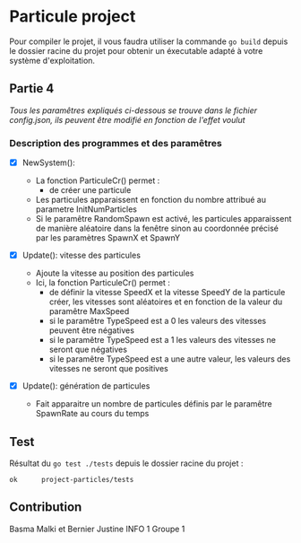 # Particule project

Pour compiler le projet, il vous faudra utiliser la commande `go build` depuis le dossier racine du projet pour obtenir un éxecutable adapté à votre système d'exploitation.

## Partie 4

_Tous les paramêtres expliqués ci-dessous se trouve dans le fichier config.json, ils peuvent être modifié en fonction de l'effet voulut_

### Description des programmes et des paramêtres

- [X] NewSystem():
    - La fonction ParticuleCr() permet :
        - de créer une particule
    - Les particules apparaissent en fonction du nombre attribué au parametre InitNumParticles
    - Si le paramêtre RandomSpawn est activé, les particules apparaissent de manière aléatoire dans la fenêtre sinon au coordonnée précisé par les paramètres SpawnX et SpawnY

- [X] Update(): vitesse des particules
    - Ajoute la vitesse au position des particules
    - Ici, la fonction ParticuleCr() permet :
        - de définir la vitesse SpeedX et la vitesse SpeedY de la particule créer, les vitesses sont aléatoires et en fonction de la valeur du paramêtre MaxSpeed
        - si le paramêtre TypeSpeed est a 0 les valeurs des vitesses peuvent être négatives
        - si le paramêtre TypeSpeed est a 1 les valeurs des vitesses ne seront que négatives
        - si le paramêtre TypeSpeed est a une autre valeur, les valeurs des vitesses ne seront que positives 

- [X] Update(): génération de particules
    - Fait apparaitre un nombre de particules définis par le paramêtre SpawnRate au cours du temps

## Test

Résultat du `go test ./tests` depuis le dossier racine du projet :
```
ok      project-particles/tests

```

## Contribution
Basma Malki et Bernier Justine INFO 1 Groupe 1